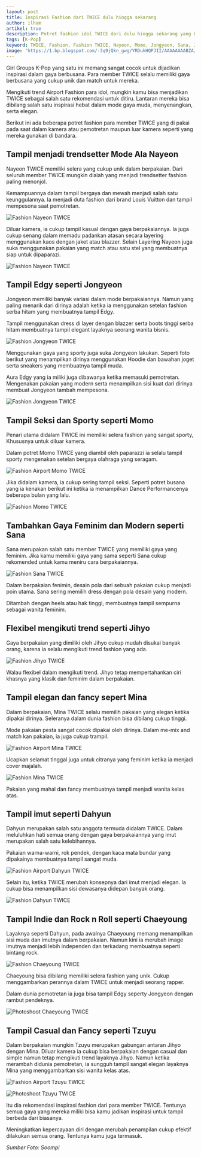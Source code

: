 ```yaml
---
layout: post
title: Inspirasi Fashion dari TWICE dulu hingga sekarang
author: ilham
artikel: true
description: Potret fashion idol TWICE dari dulu hingga sekarang yang bisa dijadikan inspirasi dalam berpakaian.
tags: [K-Pop]
keyword: TWICE, Fashion, Fashion TWICE, Nayeon, Momo, Jongyeon, Sana, Jihyo, Mina, Dahyun, Chaeyoung, Tzuyu
image: 'https://1.bp.blogspot.com/-3q9jQkn_gwg/YRDukHQPJII/AAAAAAAABZA/Z_-bLcNuHc8rlXt85xNgBppP3y32kk0ngCLcBGAsYHQ/s0/IMG_20210809_152033.jpg'
---
```

Girl Groups K-Pop yang satu ini memang sangat cocok untuk dijadikan inspirasi dalam gaya berbusana. Para member TWICE selalu memiliki gaya berbusana yang cukup unik dan match untuk mereka.

Mengikuti trend Airport Fashion para idol, mungkin kamu bisa menjadikan TWICE sebagai salah satu rekomendasi untuk ditiru. Lantaran mereka bisa dibilang salah satu inspirasi hebat dalam mode gaya muda, menyenangkan, serta elegan.

Berikut ini ada beberapa potret fashion para member TWICE yang di pakai pada saat dalam kamera atau pemotretan maupun luar kamera seperti yang mereka gunakan di bandara.

## Tampil menjadi trendsetter Mode Ala Nayeon

Nayeon TWICE memiliki selera yang cukup unik dalam berpakaian. Dari seluruh member TWICE mungkin dialah yang menjadi trendsetter fashion paling menonjol.

Kemampuannya dalam tampil bergaya dan mewah menjadi salah satu keunggulannya. Ia menjadi duta fashion dari brand Louis Vuitton dan tampil mempesona saat pemotretan.

![Fashion Nayeon TWICE](https://0.soompi.io/wp-content/uploads/2021/08/06063619/nayeon1.jpg)

Diluar kamera, ia cukup tampil kasual dengan gaya berpakaiannya. Ia juga cukup senang dalam memadu padankan atasan secara layering menggunakan kaos dengan jaket atau blazzer. Selain Layering Nayeon juga suka menggunakan pakaian yang match atau satu stel yang membuatnya siap untuk dipaparazi.

![Fashion Nayeon TWICE](https://0.soompi.io/wp-content/uploads/2021/08/06055631/nayeon-airport.jpg)

## Tampil Edgy seperti Jongyeon

Jongyeon memiliki banyak variasi dalam mode berpakaiannya. Namun yang paling menarik dari dirinya adalah ketika ia menggunakan setelan fashion serba hitam yang membuatnya tampil Edgy.

Tampil menggunakan dress di layer dengan blazzer serta boots tinggi serba hitam membuatnya tampil elegant layaknya seorang wanita bisnis.

![Fashion Jongyeon TWICE](https://0.soompi.io/wp-content/uploads/2021/08/07091152/jeongyeon.jpg)

Menggunakan gaya yang sporty juga suka Jongyeon lakukan. Seperti foto berikut yang menampilkan dirinya menggunakan Hoodie dan bawahan joget serta sneakers yang membuatnya tampil muda.

Aura Edgy yang ia miliki juga dibawanya ketika memasuki pemotretan. Mengenakan pakaian yang modern serta menampilkan sisi kuat dari dirinya membuat Jongyeon tambah mempesona.

![Fashion Jongyeon TWICE](https://0.soompi.io/wp-content/uploads/2021/08/07091500/jungyeon.jpg)

## Tampil Seksi dan Sporty seperti Momo

Penari utama didalam TWICE ini memiliki selera fashion yang sangat sporty, Khususnya untuk diluar kamera.

Dalam potret Momo TWICE yang diambil oleh paparazzi ia selalu tampil sporty mengenakan setelan bergaya olahraga yang seragam.

![Fashion Airport Momo TWICE](https://0.soompi.io/wp-content/uploads/2021/08/06235354/momo.jpg)

Jika didalam kamera, ia cukup sering tampil seksi. Seperti potret busana yang ia kenakan berikut ini ketika ia menampilkan Dance Performancenya beberapa bulan yang lalu.

![Fashion Momo TWICE](https://0.soompi.io/wp-content/uploads/2021/08/06235659/momo-2.jpg)

## Tambahkan Gaya Feminim dan Modern seperti Sana

Sana merupakan salah satu member TWICE yang memiliki gaya yang feminim. Jika kamu memiliki gaya yang sama seperti Sana cukup rekomended untuk kamu meniru cara berpakaiannya.

![Fashion Sana TWICE](https://0.soompi.io/wp-content/uploads/2021/08/07083915/sana.jpg)

Dalam berpakaian fenimin, desain pola dari sebuah pakaian cukup menjadi poin utama. Sana sering memilih dress dengan pola desain yang modern.

Ditambah dengan heels atau hak tinggi, membuatnya tampil sempurna sebagai wanita feminim.

## Flexibel mengikuti trend seperti Jihyo

Gaya berpakaian yang dimiliki oleh Jihyo cukup mudah disukai banyak orang, karena ia selalu mengikuti trend fashion yang ada.

![Fashion Jihyo TWICE](https://0.soompi.io/wp-content/uploads/2021/08/07092514/jihyo.jpg)

Walau flexibel dalam mengikuti trend. Jihyo tetap mempertahankan ciri khasnya yang klasik dan feminim dalam berpakaian.

## Tampil elegan dan fancy sepert Mina

Dalam berpakaian, Mina TWICE selalu memilih pakaian yang elegan ketika dipakai dirinya. Seleranya dalam dunia fashion bisa dibilang cukup tinggi.

Mode pakaian pesta sangat cocok dipakai oleh dirinya. Dalam me-mix and match kan pakaian, ia juga cukup trampil.

![Fashion Airport Mina TWICE](https://0.soompi.io/wp-content/uploads/2021/08/06063200/mina.jpg)

Ucapkan selamat tinggal juga untuk citranya yang feminim ketika ia menjadi cover majalah.

![Fashion Mina TWICE](https://0.soompi.io/wp-content/uploads/2021/08/07081913/mina1.jpg)

Pakaian yang mahal dan fancy membuatnya tampil menjadi wanita kelas atas.

## Tampil imut seperti Dahyun

Dahyun merupakan salah satu anggota termuda didalam TWICE. Dalam meluluhkan hati semua orang dengan gaya berpakaiannya yang imut merupakan salah satu kelebihannya.

Pakaian warna-warni, rok pendek, dengan kaca mata bundar yang dipakainya membuatnya tampil sangat muda.

![Fashion Airport Dahyun TWICE](https://0.soompi.io/wp-content/uploads/2021/08/06233510/dahyun.jpg)

Selain itu, ketika TWICE merubah konsepnya dari imut menjadi elegan. Ia cukup bisa menampilkan sisi dewasanya didepan banyak orang.

![Fashion Dahyun TWICE](https://0.soompi.io/wp-content/uploads/2021/08/06234055/dahyun-twice.jpg)

## Tampil Indie dan Rock n Roll seperti Chaeyoung

Layaknya seperti Dahyun, pada awalnya Chaeyoung memang menampilkan sisi muda dan imutnya dalam berpakaian. Namun kini ia merubah image imutnya menjadi lebih independen dan terkadang membuatnya seperti bintang rock.

![Fashion Chaeyoung TWICE](https://0.soompi.io/wp-content/uploads/2021/08/07085509/chaeyoung.jpg)

Chaeyoung bisa dibilang memiliki selera fashion yang unik. Cukup menggambarkan perannya dalam TWICE untuk menjadi seorang rapper.

Dalam dunia pemotretan ia juga bisa tampil Edgy seperty Jongyeon dengan rambut pendeknya.

![Photoshoot Chaeyoung TWICE](https://0.soompi.io/wp-content/uploads/2021/08/07090251/chaeyoung1.jpg)

## Tampil Casual dan Fancy seperti Tzuyu

Dalam berpakaian mungkin Tzuyu merupakan gabungan antaran Jihyo dengan Mina. Diluar kamera ia cukup bisa berpakaian dengan casual dan simple namun tetap mengikuti trend layaknya Jihyo. Namun ketika merambah didunia pemotretan, ia sungguh tampil sangat elegan layaknya Mina yang menggambarkan sisi wanita kelas atas.

![Fashion Airport Tzuyu TWICE](https://0.soompi.io/wp-content/uploads/2021/08/06053812/twice-tzuyu.jpg)

![Photoshoot Tzuyu TWICE](https://0.soompi.io/wp-content/uploads/2021/08/07080858/tzuyu2.jpg)

Itu dia rekomendasi inspirasi fashion dari para member TWICE. Tentunya semua gaya yang mereka miliki bisa kamu jadikan inspirasi untuk tampil berbeda dari biasanya.

Meningkatkan kepercayaan diri dengan merubah penampilan cukup efektif dilakukan semua orang. Tentunya kamu juga termasuk.

<i>Sumber Foto: Soompi</i>
